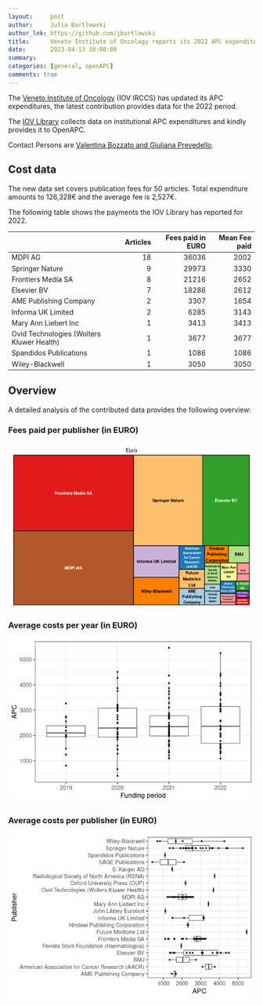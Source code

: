 ```yaml
---
layout:     post
author:     Julia Bartlewski
author_lnk: https://github.com/jbartlewski
title:      Veneto Institute of Oncology reports its 2022 APC expenditures
date:       2023-04-13 10:00:00
summary:    
categories: [general, openAPC]
comments: true
---
```





The [Veneto Institute of Oncology](https://www.ioveneto.it/en/) (IOV IRCCS) has updated its APC expenditures, the latest contribution provides data for the 2022 period.

The [IOV Library](http://ioveneto.it/ricerca/biblioteca/) collects data on institutional APC expenditures and kindly provides it to OpenAPC.

Contact Persons are [Valentina Bozzato and Giuliana Prevedello](mailto:biblioteca@iov.veneto.it).

## Cost data



The new data set covers publication fees for 50 articles. Total expenditure amounts to 126,328€ and the average fee is 2,527€.

The following table shows the payments the IOV Library has reported for 2022.


|                                          | Articles| Fees paid in EURO| Mean Fee paid|
|:-----------------------------------------|--------:|-----------------:|-------------:|
|MDPI AG                                   |       18|             36036|          2002|
|Springer Nature                           |        9|             29973|          3330|
|Frontiers Media SA                        |        8|             21216|          2652|
|Elsevier BV                               |        7|             18286|          2612|
|AME Publishing Company                    |        2|              3307|          1654|
|Informa UK Limited                        |        2|              6285|          3143|
|Mary Ann Liebert Inc                      |        1|              3413|          3413|
|Ovid Technologies (Wolters Kluwer Health) |        1|              3677|          3677|
|Spandidos Publications                    |        1|              1086|          1086|
|Wiley-Blackwell                           |        1|              3050|          3050|

## Overview

A detailed analysis of the contributed data provides the following overview:

### Fees paid per publisher (in EURO)

![plot of chunk tree_iov_2023_04_13_full](/figure/tree_iov_2023_04_13_full-1.png)

###  Average costs per year (in EURO)

![plot of chunk box_iov_2023_04_13_year_full](/figure/box_iov_2023_04_13_year_full-1.png)

###  Average costs per publisher (in EURO)

![plot of chunk box_iov_2023_04_13_publisher_full](/figure/box_iov_2023_04_13_publisher_full-1.png)
